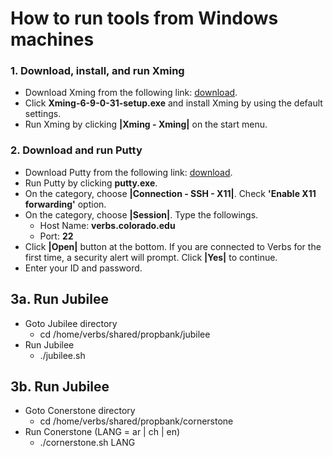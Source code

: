 # How to run tools from Windows machines #

### 1. Download, install, and run Xming ###

  * Download Xming from the following link: [download](http://downloads.sourceforge.net/sourceforge/xming/Xming-6-9-0-31-setup.exe).
  * Click **Xming-6-9-0-31-setup.exe** and install Xming by using the default settings.
  * Run Xming by clicking **|Xming - Xming|** on the start menu.

### 2. Download and run Putty ###

  * Download Putty from the following link: [download](http://the.earth.li/~sgtatham/putty/latest/x86/putty.exe).
  * Run Putty by clicking **putty.exe**.
  * On the category, choose **|Connection - SSH - X11|**.  Check **'Enable X11 forwarding'** option.
  * On the category, choose **|Session|**.  Type the followings.
    * Host Name: **verbs.colorado.edu**
    * Port: **22**
  * Click **|Open|** button at the bottom.  If you are connected to Verbs for the first time, a security alert will prompt.  Click **|Yes|** to continue.
  * Enter your ID and password.

## 3a. Run Jubilee ##

  * Goto Jubilee directory
    * cd /home/verbs/shared/propbank/jubilee
  * Run Jubilee
    * ./jubilee.sh

## 3b. Run Jubilee ##
  * Goto Conerstone directory
    * cd /home/verbs/shared/propbank/cornerstone
  * Run Conerstone (LANG = ar | ch | en)
    * ./cornerstone.sh LANG